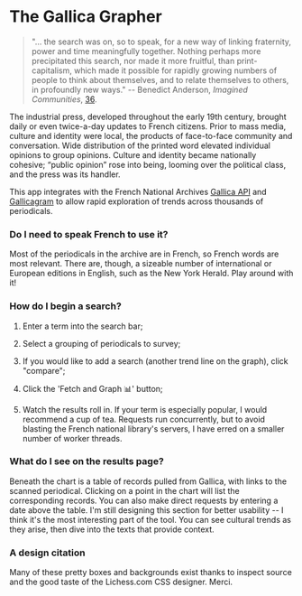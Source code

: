 # The Gallica Grapher

> "... the search was on, so to speak, for a new way of linking fraternity, power and time meaningfully together. Nothing perhaps more precipitated this search, nor
> made it more fruitful, than print-capitalism, which made it possible for
> rapidly growing numbers of people to think about themselves, and to
> relate themselves to others, in profoundly new ways."
-- Benedict Anderson, *Imagined Communities*, [36](https://is.muni.cz/el/1423/jaro2016/SOC757/um/61816961/Benedict_Anderson_Imagined_Communities.pdf).

The industrial press, developed throughout the early 19th century, brought daily or even twice-a-day updates to French citizens. Prior to mass media, culture and identity were local, the products of face-to-face community and conversation. Wide distribution of the printed word elevated individual opinions to group opinions. Culture and identity became nationally cohesive; “public opinion” rose into being, looming over the political class, and the press was its handler.

This app integrates with the French National Archives [Gallica API](https://api.bnf.fr/fr/api-document-de-gallica) and [Gallicagram](https://shiny.ens-paris-saclay.fr/app/gallicagram) to allow rapid exploration of trends across thousands of periodicals. 


### Do I need to speak French to use it?

Most of the periodicals in the archive are in French, so French words are most relevant. There are, though, a sizeable number of international or 
European editions in English, such as the New York Herald. Play around with it!  


### How do I begin a search?  

1. Enter a term into the search bar;  


2. Select a grouping of periodicals to survey;
3. If you would like to add a search (another trend line on the graph), click "compare";
3. Click the 'Fetch and Graph 📊' button;
4. Watch the results roll in. If your term is especially popular, I would recommend a cup of tea. Requests run concurrently, but to avoid 
blasting the French national library's servers, I have erred on a smaller number of worker threads.

### What do I see on the results page?

Beneath the chart is a table of records pulled from Gallica, with links to the scanned periodical. Clicking on
a point in the chart will list the corresponding records. You can also make direct requests by entering
a date above the table. I'm still designing this section for better usability -- I think it's the most
interesting part of the tool. You can see cultural trends as they arise, then dive into the texts that 
provide context.

### A design citation

Many of these pretty boxes and backgrounds exist thanks to inspect source and the good taste of the Lichess.com CSS designer. Merci.
